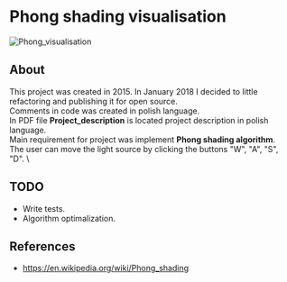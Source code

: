 # Phong shading visualisation
![Phong_visualisation](https://i.imgur.com/pHpk9dH.gif)

## About
This project was created in 2015. In January 2018 I decided to little refactoring and publishing it for open source. \
Comments in code was created in polish language. \
In PDF file **Project_description** is located project description in polish language. \
Main requirement for project was implement **Phong shading algorithm**. \
The user can move the light source by clicking the buttons "W", "A", "S", "D". \

## TODO
- Write tests.
- Algorithm optimalization.

## References
 - https://en.wikipedia.org/wiki/Phong_shading
